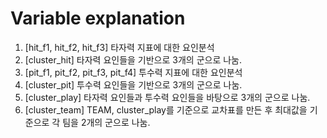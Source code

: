 # Variable explanation
1) [hit_f1, hit_f2, hit_f3] 타자력 지표에 대한 요인분석 
2) [cluster_hit] 타자력 요인들을 기반으로 3개의 군으로 나눔.
3) [pit_f1, pit_f2, pit_f3, pit_f4] 투수력 지표에 대한 요인분석
4) [cluster_pit] 투수력 요인들을 기반으로 3개의 군으로 나눔.
5) [cluster_play] 타자력 요인들과 투수력 요인들을 바탕으로 3개의 군으로 나눔.
6) [cluster_team] TEAM, cluster_play를 기준으로 교차표를 만든 후 최대값을 기준으로 각 팀을 2개의 군으로 나눔.
